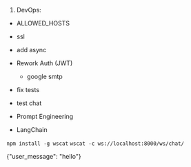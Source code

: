 
1. DevOps:
 - ALLOWED_HOSTS
 - ssl 

 - add async
 - Rework Auth (JWT)
   - google smtp
 - fix tests
 - test chat 
 - Prompt Engineering
 - LangChain

```npm install -g wscat```
```wscat -c ws://localhost:8000/ws/chat/```

{"user_message": "hello"}



